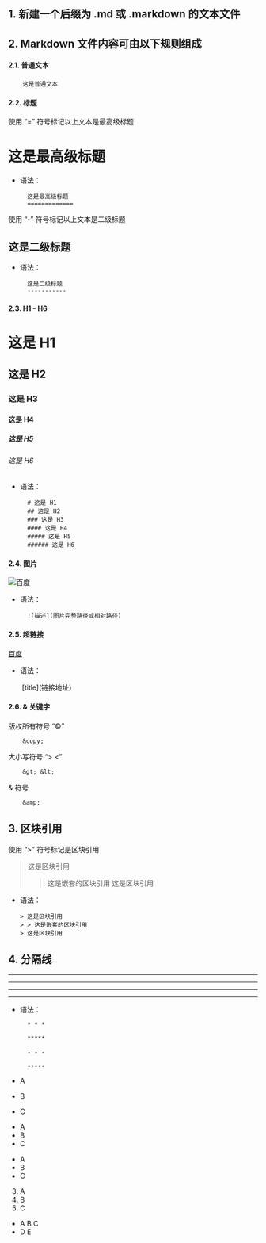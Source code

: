 
## 1. 新建一个后缀为 .md 或 .markdown 的文本文件

## 2. Markdown 文件内容可由以下规则组成

#### 2.1. 普通文本

        这是普通文本

#### 2.2. 标题

使用 “=” 符号标记以上文本是最高级标题

这是最高级标题
=============

* 语法：

        这是最高级标题
        =============

使用 “-” 符号标记以上文本是二级标题

这是二级标题
-----------

* 语法：

        这是二级标题
        -----------

#### 2.3. H1 - H6

# 这是 H1
## 这是 H2
### 这是 H3
#### 这是 H4
##### 这是 H5
###### 这是 H6

* 语法：

        # 这是 H1
        ## 这是 H2
        ### 这是 H3
        #### 这是 H4
        ##### 这是 H5
        ###### 这是 H6

#### 2.4. 图片

![百度](https://www.baidu.com/img/bd_logo1.png)

* 语法：

        ![描述](图片完整路径或相对路径)

#### 2.5. 超链接

[百度](http://www.baidu.com)

* 语法：

        \[title\](链接地址)

#### 2.6. &amp; 关键字

版权所有符号 “&copy;”

        &copy;

大小写符号 “&gt; &lt;”

        &gt; &lt;

&amp; 符号

        &amp;

## 3. 区块引用

使用 “&gt;” 符号标记是区块引用

> 这是区块引用
> > 这是嵌套的区块引用
> 这是区块引用

* 语法：

      > 这是区块引用
      > > 这是嵌套的区块引用
      > 这是区块引用

## 4. 分隔线

* * *

*****

- - -

-----

* 语法：

        * * *

        *****

        - - -

        -----

* A
* B
* C

+ A
+ B
+ C

- A
- B
- C

3. A
1. B
2. C

* A
  B
  C
* D
  E
